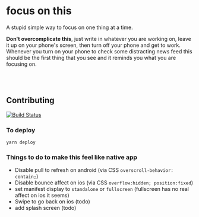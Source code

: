 # focus on this

A stupid simple way to focus on one thing at a time.

**Don't overcomplicate this**, just write in whatever you are working on, leave it up on your phone's screen, then turn off your phone and get to work.  Whenever you turn on your phone to check some distracting news feed this should be the first thing that you see and it reminds you what you are focusing on.

<br />
<br />


## Contributing

[![Build Status](https://travis-ci.com/wes566/focus-on-this.svg?branch=master)](https://travis-ci.com/wes566/focus-on-this)

### To deploy
```
yarn deploy
```

### Things to do to make this feel like native app

- Disable pull to refresh on android (via CSS `overscroll-behavior: contain;`)
- Disable bounce affect on ios (via CSS `overflow:hidden; position:fixed`)
- set manifest display to `standalone` or `fullscreen` (fullscreen has no real affect on ios it seems)
- Swipe to go back on ios (todo)
- add splash screen (todo)